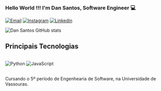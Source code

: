 
### Hello World !!! I'm Dan Santos, Software Engineer 💻

[![Email](https://img.shields.io/badge/Gmail-D14836?style=for-the-badge&logo=gmail&logoColor=white)](danengp@gmail.com) 
[![Instagram](https://img.shields.io/badge/Instagram-E4405F?style=for-the-badge&logo=instagram&logoColor=white)](https://www.instagram.com/engdansantos?igsh=dnU4Yml5NDBldG5z)
[![Linkedin](https://img.shields.io/badge/LinkedIn-0077B5?style=for-the-badge&logo=linkedin&logoColor=white)](https://www.linkedin.com/in/dan-santos-204220252/)


![Dan Santos  GitHub stats](https://github-readme-stats.vercel.app/api?username=EngDanSantos&show_icons=true&theme=radical)

## Principais Tecnologias 

<div style ="display: inline_block"><br>
    <img alt = "Python" src = "https://img.shields.io/badge/Python-14354C?style=for-the-badge&logo=python&logoColor=white">
    <img alt = "JavaScript" src = "https://img.shields.io/badge/JavaScript-323330?style=for-the-badge&logo=javascript&logoColor=F7DF1E">

</div><br>

Cursando o 5º período de Engenhearia de Software, na Universidade de Vassouras.
